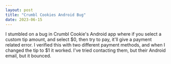 ```yaml
---
layout: post
title: "Crumbl Cookies Android Bug"
date: 2023-06-15
---
```


I stumbled on a bug in Crumbl Cookie's Android app where if you select a custom tip amount, and select $0, then try to pay, it'll give a payment related error. I verified this with two different payment methods, and when I changed the tip to $1 it worked. 
I've tried contacting them, but their Android email, but it bounced.
